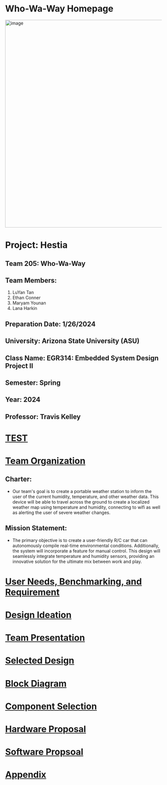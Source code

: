# Who-Wa-Way Homepage
<img width="666" alt="image" src="https://github.com/WhoWaWay/WhoWaWay.github.io/assets/157083035/5820f121-d3da-4e51-8556-4de37f0792f6">

# Project: Hestia
## Team 205: Who-Wa-Way
## Team Members:
1. LuYan Tan
1. Ethan Conner
1. Maryam Younan
1. Lana Harkin
## Preparation Date: 1/26/2024
## University: Arizona State University (ASU)
## Class Name: EGR314: Embedded System Design Project II
## Semester: Spring
## Year: 2024
## Professor: Travis Kelley

# [TEST](/test.md)


# [Team Organization](/Team-Organization.md)


## Charter:
* Our team's goal is to create a portable weather station to inform the user of the current humidity, temperature, and other weather data. This device will be able to travel across the ground to create a localized weather map using temperature and humidity, connecting to wifi as well as alerting the user of severe weather changes. 
## Mission Statement:
* The primary objective is to create a user-friendly R/C car that can autonomously compile real-time environmental conditions. Additionally, the system will incorporate a feature for manual control. This design will seamlessly integrate temperature and humidity sensors, providing an innovative solution for the ultimate mix between work and play.



# [User Needs, Benchmarking, and Requirement](/UserNeeds-Benchmarking-Requirements.md)

# [Design Ideation](/Design-Ideation.md)

# [Team Presentation](Presentation.md)

# [Selected Design](/New-Selected-Design.md)

# [Block Diagram](/Block-Diagram.md)

# [Component Selection](/Component-Selection.md)

# [Hardware Proposal](/Hardware-Proposal.md)

# [Software Propsoal](/Software-Proposal.md)

# [Appendix](/Appendix.md)

